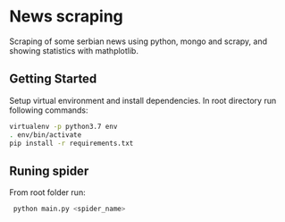 # News scraping

Scraping of some serbian news using python, mongo and scrapy, and showing statistics with mathplotlib.

## Getting Started
Setup virtual environment and install dependencies. In root directory run following commands: 
```bash
virtualenv -p python3.7 env
. env/bin/activate
pip install -r requirements.txt
```

## Runing spider
From root folder run:
```bash
 python main.py <spider_name>
 ```
 